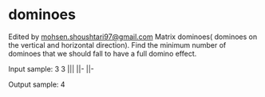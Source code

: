 # dominoes
Edited by mohsen.shoushtari97@gmail.com
Matrix dominoes( dominoes on the vertical and horizontal direction). Find the minimum number of dominoes that we should fall to have a full domino effect.

Input sample:
3 3
|||
||-
||-

Output sample:
4

